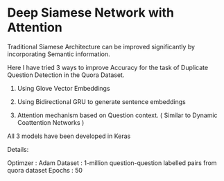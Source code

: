 # Deep Siamese Network with Attention

Traditional Siamese Architecture can be improved significantly by incorporating Semantic information.

Here I have tried 3 ways to improve Accuracy for the task of Duplicate Question Detection in the Quora Dataset.

1. Using Glove Vector Embeddings

2. Using Bidirectional GRU to generate sentence embeddings

3. Attention mechanism based on Question context. ( Similar to Dynamic Coattention Networks )

All 3 models have been developed in Keras

Details:

Optimzer : Adam
Dataset : 1-million question-question labelled pairs from quora dataset
Epochs : 50
